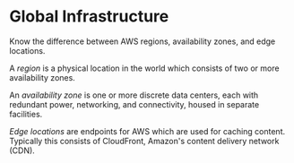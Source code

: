 # Global Infrastructure

Know the difference between AWS regions, availability zones, and edge locations.

A _region_ is a physical location in the world which consists of two or more availability zones.

An _availability zone_ is one or more discrete data centers, each with redundant power, networking, and connectivity, housed in separate facilities.

_Edge locations_ are endpoints for AWS which are used for caching content. Typically this consists of CloudFront, Amazon's content delivery network (CDN).
